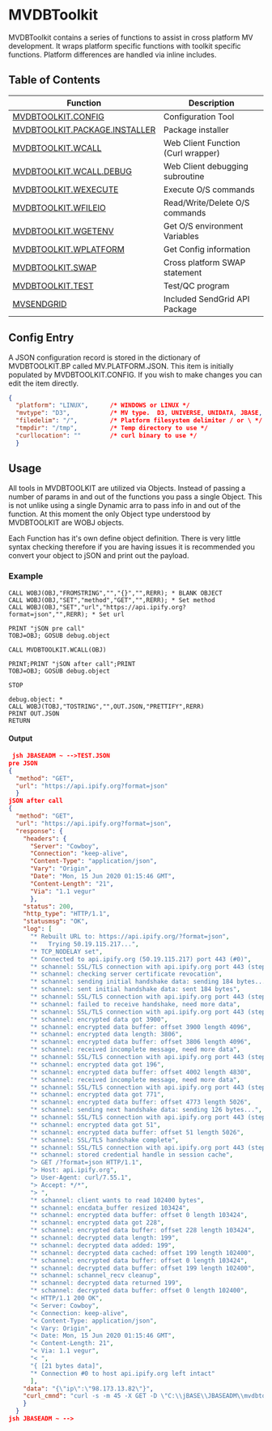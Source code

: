 # MVDBToolkit

<PageHeader />

MVDBToolkit contains a series of functions to assist in cross platform MV development.  It wraps platform specific functions with toolkit specific functions.  Platform differences are handled via inline includes.  

## Table of Contents

| Function                                                      | Description                        |
| -----------------------------------------                     | ---------------------------------  |
| [MVDBTOOLKIT.CONFIG](./mvdbtoolkit-config/README.md)          | Configuration Tool                 |
| [MVDBTOOLKIT.PACKAGE.INSTALLER](./mvdbtoolkit-package-installer) | Package installer               |
| [MVDBTOOLKIT.WCALL](./mvdbtoolkit-wcall/README.md)            | Web Client Function (Curl wrapper) |
| [MVDBTOOLKIT.WCALL.DEBUG](./mvdbtoolkit-wcall-debug/README.md) | Web Client debugging subroutine   |
| [MVDBTOOLKIT.WEXECUTE](./mvdbtoolkit-wexecute/README.md)      | Execute O/S commands               |
| [MVDBTOOLKIT.WFILEIO](./mvdbtoolkit-wfileio/README.md)        | Read/Write/Delete O/S commands     |
| [MVDBTOOLKIT.WGETENV](./mvdbtoolkit-wgetenv/README.md)        | Get O/S environment Variables      |
| [MVDBTOOLKIT.WPLATFORM](./mvdbtoolkit-wplatform/README.md)    | Get Config information             |
| [MVDBTOOLKIT.SWAP](./mvdbtoolkit-wswap/README.md)             | Cross platform SWAP statement      |
| [MVDBTOOLKIT.TEST](./mvdbtoolkit-test/README.md)              | Test/QC program                    |
| [MVSENDGRID](../packags/mvsendgrid/README.md)                 | Included SendGrid API Package      |

## Config Entry

A JSON configuration record is stored in the dictionary of MVDBTOOLKIT.BP called MV.PLATFORM.JSON.  This item is initially populated by MVDBTOOLKIT.CONFIG.  If you wish to make changes you can edit the item directly.

```json
{
  "platform": "LINUX",      /* WINDOWS or LINUX */
  "mvtype": "D3",           /* MV type.  D3, UNIVERSE, UNIDATA, JBASE, QM */
  "filedelim": "/",         /* Platform filesystem delimiter / or \ */
  "tmpdir": "/tmp",         /* Temp directory to use */
  "curllocation": ""        /* curl binary to use */
  }
  ```

## Usage

  All tools in MVDBTOOLKIT are utilized via Objects.  Instead of passing a number of params in and out of the functions you pass a single Object.  This is not unlike using a single Dynamic arra to pass info in and out of the function.  At this moment the only Object type understood by MVDBTOOLKIT are WOBJ objects.

  Each Function has it's own define object definition.  There is very little syntax checking therefore if you are having issues it is recommended you convert your object to jSON and print out the payload.

### Example

```
CALL WOBJ(OBJ,"FROMSTRING","","{}","",RERR); * BLANK OBJECT
CALL WOBJ(OBJ,"SET","method","GET","",RERR); * Set method
CALL WOBJ(OBJ,"SET","url","https://api.ipify.org?format=json","",RERR); * Set url

PRINT "jSON pre call"
TOBJ=OBJ; GOSUB debug.object

CALL MVDBTOOLKIT.WCALL(OBJ)

PRINT;PRINT "jSON after call";PRINT
TOBJ=OBJ; GOSUB debug.object

STOP

debug.object: *
CALL WOBJ(TOBJ,"TOSTRING","",OUT.JSON,"PRETTIFY",RERR)
PRINT OUT.JSON
RETURN
```

#### Output

```json
 jsh JBASEADM ~ -->TEST.JSON
pre JSON
{
  "method": "GET",
  "url": "https://api.ipify.org?format=json"
  }
jSON after call
{
  "method": "GET",
  "url": "https://api.ipify.org?format=json",
  "response": {
    "headers": {
      "Server": "Cowboy",
      "Connection": "keep-alive",
      "Content-Type": "application/json",
      "Vary": "Origin",
      "Date": "Mon, 15 Jun 2020 01:15:46 GMT",
      "Content-Length": "21",
      "Via": "1.1 vegur"
      },
    "status": 200,
    "http_type": "HTTP/1.1",
    "statusmsg": "OK",
    "log": [
      "* Rebuilt URL to: https://api.ipify.org/?format=json",
      "*   Trying 50.19.115.217...",
      "* TCP_NODELAY set",
      "* Connected to api.ipify.org (50.19.115.217) port 443 (#0)",
      "* schannel: SSL/TLS connection with api.ipify.org port 443 (step 1/3)",
      "* schannel: checking server certificate revocation",
      "* schannel: sending initial handshake data: sending 184 bytes...",
      "* schannel: sent initial handshake data: sent 184 bytes",
      "* schannel: SSL/TLS connection with api.ipify.org port 443 (step 2/3)",
      "* schannel: failed to receive handshake, need more data",
      "* schannel: SSL/TLS connection with api.ipify.org port 443 (step 2/3)",
      "* schannel: encrypted data got 3900",
      "* schannel: encrypted data buffer: offset 3900 length 4096",
      "* schannel: encrypted data length: 3806",
      "* schannel: encrypted data buffer: offset 3806 length 4096",
      "* schannel: received incomplete message, need more data",
      "* schannel: SSL/TLS connection with api.ipify.org port 443 (step 2/3)",
      "* schannel: encrypted data got 196",
      "* schannel: encrypted data buffer: offset 4002 length 4830",
      "* schannel: received incomplete message, need more data",
      "* schannel: SSL/TLS connection with api.ipify.org port 443 (step 2/3)",
      "* schannel: encrypted data got 771",
      "* schannel: encrypted data buffer: offset 4773 length 5026",
      "* schannel: sending next handshake data: sending 126 bytes...",
      "* schannel: SSL/TLS connection with api.ipify.org port 443 (step 2/3)",
      "* schannel: encrypted data got 51",
      "* schannel: encrypted data buffer: offset 51 length 5026",
      "* schannel: SSL/TLS handshake complete",
      "* schannel: SSL/TLS connection with api.ipify.org port 443 (step 3/3)",
      "* schannel: stored credential handle in session cache",
      "> GET /?format=json HTTP/1.1",
      "> Host: api.ipify.org",
      "> User-Agent: curl/7.55.1",
      "> Accept: */*",
      "> ",
      "* schannel: client wants to read 102400 bytes",
      "* schannel: encdata_buffer resized 103424",
      "* schannel: encrypted data buffer: offset 0 length 103424",
      "* schannel: encrypted data got 228",
      "* schannel: encrypted data buffer: offset 228 length 103424",
      "* schannel: decrypted data length: 199",
      "* schannel: decrypted data added: 199",
      "* schannel: decrypted data cached: offset 199 length 102400",
      "* schannel: encrypted data buffer: offset 0 length 103424",
      "* schannel: decrypted data buffer: offset 199 length 102400",
      "* schannel: schannel_recv cleanup",
      "* schannel: decrypted data returned 199",
      "* schannel: decrypted data buffer: offset 0 length 102400",
      "< HTTP/1.1 200 OK",
      "< Server: Cowboy",
      "< Connection: keep-alive",
      "< Content-Type: application/json",
      "< Vary: Origin",
      "< Date: Mon, 15 Jun 2020 01:15:46 GMT",
      "< Content-Length: 21",
      "< Via: 1.1 vegur",
      "< ",
      "{ [21 bytes data]",
      "* Connection #0 to host api.ipify.org left intact"
      ],
    "data": "{\"ip\":\"98.173.13.82\"}",
    "curl_cmnd": "curl -s -m 45 -X GET -D \"C:\\jBASE\\JBASEADM\\mvdbtoolkit\\tmp\\WCALL-1.headers\" -v --stderr \"C:\\jBASE\\JBASEADM\\mvdbtoolkit\\tmp\\WCALL-1.stderr\" \"https://api.ipify.org?format=json\""
    }
  }
jsh JBASEADM ~ -->
```

<PageFooter />
